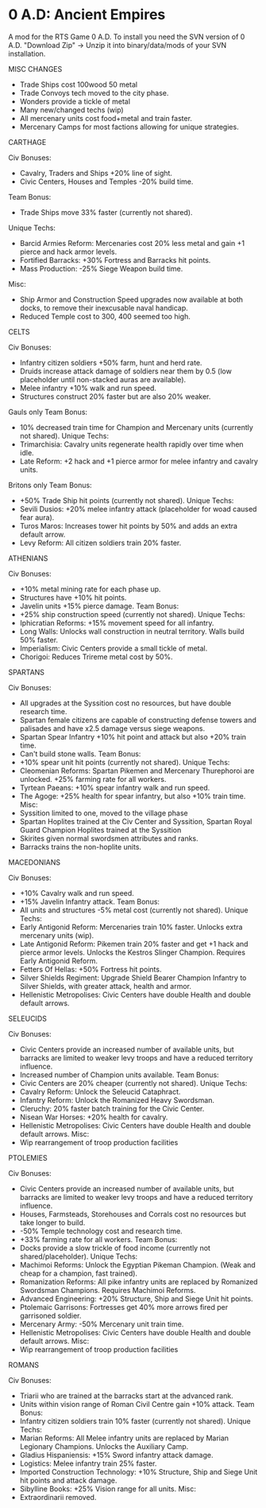 0 A.D: Ancient Empires
===================

A mod for the RTS Game 0 A.D.
To install you need the SVN version of 0 A.D.
"Download Zip" -> Unzip it into binary/data/mods of your SVN installation.

MISC CHANGES
- Trade Ships cost 100wood 50 metal
- Trade Convoys tech moved to the city phase.
- Wonders provide a tickle of metal
- Many new/changed techs (wip)
- All mercenary units cost food+metal and train faster.
- Mercenary Camps for most factions allowing for unique strategies.


CARTHAGE

Civ Bonuses:
- Cavalry, Traders and Ships +20% line of sight.
- Civic Centers, Houses and Temples -20% build time.

Team Bonus:
- Trade Ships move 33% faster (currently not shared).

Unique Techs:
- Barcid Armies Reform: Mercenaries cost 20% less metal and gain +1 pierce and hack armor levels.
- Fortified Barracks: +30% Fortress and Barracks hit points.
- Mass Production: -25% Siege Weapon build time.

Misc:
- Ship Armor and Construction Speed upgrades now available at both docks, to remove their inexcusable naval handicap.
- Reduced Temple cost to 300, 400 seemed too high.


CELTS

Civ Bonuses: 
- Infantry citizen soldiers +50% farm, hunt and herd rate.
- Druids increase attack damage of soldiers near them by 0.5 (low placeholder until non-stacked auras are available).
- Melee infantry +10% walk and run speed.
- Structures construct 20% faster but are also 20% weaker.

Gauls only
Team Bonus:
- 10% decreased train time for Champion and Mercenary units (currently not shared).
Unique Techs:
- Trimarchisia: Cavalry units regenerate health rapidly over time when idle.
- Late Reform: +2 hack and +1 pierce armor for melee infantry and cavalry units.

Britons only
Team Bonus:
- +50% Trade Ship hit points (currently not shared).
Unique Techs:
- Sevili Dusios: +20% melee infantry attack (placeholder for woad caused fear aura).
- Turos Maros: Increases tower hit points by 50% and adds an extra default arrow.
- Levy Reform: All citizen soldiers train 20% faster.


ATHENIANS

Civ Bonuses: 
- +10% metal mining rate for each phase up.
- Structures have +10% hit points.
- Javelin units +15% pierce damage.
Team Bonus:
- +25% ship construction speed (currently not shared).
Unique Techs:
- Iphicratian Reforms: +15% movement speed for all infantry.
- Long Walls: Unlocks wall construction in neutral territory. Walls build 50% faster.
- Imperialism: Civic Centers provide a small tickle of metal.
- Chorigoi: Reduces Trireme metal cost by 50%.


SPARTANS

Civ Bonuses: 
- All upgrades at the Syssition cost no resources, but have double research time.
- Spartan female citizens are capable of constructing defense towers and palisades and have x2.5 damage versus siege weapons.
- Spartan Spear Infantry +10% hit point and attack but also +20% train time. 
- Can't build stone walls.
Team Bonus:
- +10% spear unit hit points (currently not shared).
Unique Techs:
- Cleomenian Reforms: Spartan Pikemen and Mercenary Thurephoroi are unlocked. +25% farming rate for all workers.
- Tyrtean Paeans: +10% spear infantry walk and run speed.
- The Agoge: +25% health for spear infantry, but also +10% train time.
Misc:
- Syssition limited to one, moved to the village phase
- Spartan Hoplites trained at the Civ Center and Syssition, Spartan Royal Guard Champion Hoplites trained at the Syssition
- Skirites given normal swordsmen attributes and ranks. 
- Barracks trains the non-hoplite units.


MACEDONIANS

Civ Bonuses: 
- +10% Cavalry walk and run speed.
- +15% Javelin Infantry attack.
Team Bonus:
- All units and structures -5% metal cost (currently not shared).
Unique Techs:
- Early Antigonid Reform: Mercenaries train 10% faster. Unlocks extra mercenary units (wip).
- Late Antigonid Reform: Pikemen train 20% faster and get +1 hack and pierce armor levels. Unlocks the Kestros Slinger Champion. Requires Early Antigonid Reform.
- Fetters Of Hellas: +50% Fortress hit points.
- Silver Shields Regiment: Upgrade Shield Bearer Champion Infantry to Silver Shields, with greater attack, health and armor.
- Hellenistic Metropolises: Civic Centers have double Health and double default arrows.


SELEUCIDS

Civ Bonuses: 
- Civic Centers provide an increased number of available units, but barracks are limited to weaker levy troops and have a reduced territory influence.
- Increased number of Champion units available.
Team Bonus:
- Civic Centers are 20% cheaper (currently not shared).
Unique Techs:
- Cavalry Reform: Unlock the Seleucid Cataphract.
- Infantry Reform: Unlock the Romanized Heavy Swordsman.
- Cleruchy: 20% faster batch training for the Civic Center.
- Nisean War Horses: +20% health for cavalry.
- Hellenistic Metropolises: Civic Centers have double Health and double default arrows.
Misc:
- Wip rearrangement of troop production facilities


PTOLEMIES

Civ Bonuses: 
- Civic Centers provide an increased number of available units, but barracks are limited to weaker levy troops and have a reduced territory influence.
- Houses, Farmsteads, Storehouses and Corrals cost no resources but take longer to build.
- -50% Temple technology cost and research time.
- +33% farming rate for all workers.
Team Bonus:
- Docks provide a slow trickle of food income (currently not shared/placeholder).
Unique Techs:
- Machimoi Reforms: Unlock the Egyptian Pikeman Champion. (Weak and cheap for a champion, fast trained).
- Romanization Reforms: All pike infantry units are replaced by Romanized Swordsman Champions. Requires Machimoi Reforms.
- Advanced Engineering: +20% Structure, Ship and Siege Unit hit points.
- Ptolemaic Garrisons: Fortresses get 40% more arrows fired per garrisoned soldier.
- Mercenary Army: -50% Mercenary unit train time.
- Hellenistic Metropolises: Civic Centers have double Health and double default arrows.
Misc:
- Wip rearrangement of troop production facilities


ROMANS

Civ Bonuses: 
- Triarii who are trained at the barracks start at the advanced rank.
- Units within vision range of Roman Civil Centre gain +10% attack.
Team Bonus:
- Infantry citizen soldiers train 10% faster (currently not shared).
Unique Techs:
- Marian Reforms: All Melee infantry units are replaced by Marian Legionary Champions. Unlocks the Auxiliary Camp.
- Gladius Hispaniensis: +15% Sword infantry attack damage.
- Logistics: Melee infantry train 25% faster.
- Imported Construction Technology: +10% Structure, Ship and Siege Unit hit points and attack damage.
- Sibylline Books: +25% Vision range for all units.
Misc:
- Extraordinarii removed.

